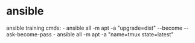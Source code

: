 # ansible
ansible training
cmds:
	- ansible all -m apt -a "upgrade=dist" --become --ask-become-pass
	- ansible all -m apt -a "name=tmux state=latest"

